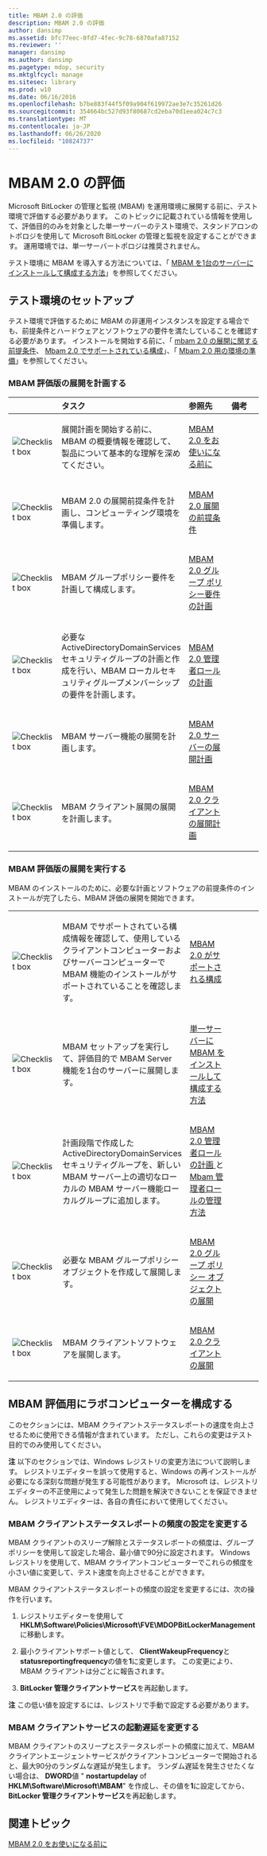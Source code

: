 ```yaml
---
title: MBAM 2.0 の評価
description: MBAM 2.0 の評価
author: dansimp
ms.assetid: bfc77eec-0fd7-4fec-9c78-6870afa87152
ms.reviewer: ''
manager: dansimp
ms.author: dansimp
ms.pagetype: mdop, security
ms.mktglfcycl: manage
ms.sitesec: library
ms.prod: w10
ms.date: 06/16/2016
ms.openlocfilehash: b7be883f44f5f09a904f619972ae3e7c35261d26
ms.sourcegitcommit: 354664bc527d93f80687cd2eba70d1eea024c7c3
ms.translationtype: MT
ms.contentlocale: ja-JP
ms.lasthandoff: 06/26/2020
ms.locfileid: "10824737"
---
```

# MBAM 2.0 の評価


Microsoft BitLocker の管理と監視 (MBAM) を運用環境に展開する前に、テスト環境で評価する必要があります。 このトピックに記載されている情報を使用して、評価目的のみを対象とした単一サーバーのテスト環境で、スタンドアロンのトポロジを使用して Microsoft BitLocker の管理と監視を設定することができます。 運用環境では、単一サーバートポロジは推奨されません。

テスト環境に MBAM を導入する方法については、「 [MBAM を1台のサーバーにインストールして構成する方法](how-to-install-and-configure-mbam-on-a-single-server-mbam-2.md)」を参照してください。

## テスト環境のセットアップ


テスト環境で評価するために MBAM の非運用インスタンスを設定する場合でも、前提条件とハードウェアとソフトウェアの要件を満たしていることを確認する必要があります。 インストールを開始する前に、「 [mbam 2.0 の展開に関する前提条件](mbam-20-deployment-prerequisites-mbam-2.md)、 [Mbam 2.0 でサポートされている構成](mbam-20-supported-configurations-mbam-2.md)」、「 [Mbam 2.0 用の環境の準備](preparing-your-environment-for-mbam-20-mbam-2.md)」を参照してください。

### MBAM 評価版の展開を計画する

<table>
<colgroup>
<col width="25%" />
<col width="25%" />
<col width="25%" />
<col width="25%" />
</colgroup>
<thead>
<tr class="header">
<th align="left"></th>
<th align="left">タスク</th>
<th align="left">参照先</th>
<th align="left">備考</th>
</tr>
</thead>
<tbody>
<tr class="odd">
<td align="left"><img src="images/checklistbox.gif" alt="Checklist box" /></td>
<td align="left"><p>展開計画を開始する前に、MBAM の概要情報を確認して、製品について基本的な理解を深めてください。</p></td>
<td align="left"><p><a href="getting-started-with-mbam-20-mbam-2.md" data-raw-source="[Getting Started with MBAM 2.0](getting-started-with-mbam-20-mbam-2.md)">MBAM 2.0 をお使いになる前に</a></p></td>
<td align="left"><p></p></td>
</tr>
<tr class="even">
<td align="left"><img src="images/checklistbox.gif" alt="Checklist box" /></td>
<td align="left"><p>MBAM 2.0 の展開前提条件を計画し、コンピューティング環境を準備します。</p></td>
<td align="left"><p><a href="mbam-20-deployment-prerequisites-mbam-2.md" data-raw-source="[MBAM 2.0 Deployment Prerequisites](mbam-20-deployment-prerequisites-mbam-2.md)">MBAM 2.0 展開の前提条件</a></p></td>
<td align="left"><p></p></td>
</tr>
<tr class="odd">
<td align="left"><img src="images/checklistbox.gif" alt="Checklist box" /></td>
<td align="left"><p>MBAM グループポリシー要件を計画して構成します。</p></td>
<td align="left"><p><a href="planning-for-mbam-20-group-policy-requirements-mbam-2.md" data-raw-source="[Planning for MBAM 2.0 Group Policy Requirements](planning-for-mbam-20-group-policy-requirements-mbam-2.md)">MBAM 2.0 グループ ポリシー要件の計画</a></p></td>
<td align="left"><p></p></td>
</tr>
<tr class="even">
<td align="left"><img src="images/checklistbox.gif" alt="Checklist box" /></td>
<td align="left"><p>必要な ActiveDirectoryDomainServices セキュリティグループの計画と作成を行い、MBAM ローカルセキュリティグループメンバーシップの要件を計画します。</p></td>
<td align="left"><p><a href="planning-for-mbam-20-administrator-roles-mbam-2.md" data-raw-source="[Planning for MBAM 2.0 Administrator Roles](planning-for-mbam-20-administrator-roles-mbam-2.md)">MBAM 2.0 管理者ロールの計画</a></p></td>
<td align="left"><p></p></td>
</tr>
<tr class="odd">
<td align="left"><img src="images/checklistbox.gif" alt="Checklist box" /></td>
<td align="left"><p>MBAM サーバー機能の展開を計画します。</p></td>
<td align="left"><p><a href="planning-for-mbam-20-server-deployment-mbam-2.md" data-raw-source="[Planning for MBAM 2.0 Server Deployment](planning-for-mbam-20-server-deployment-mbam-2.md)">MBAM 2.0 サーバーの展開計画</a></p></td>
<td align="left"><p></p></td>
</tr>
<tr class="even">
<td align="left"><img src="images/checklistbox.gif" alt="Checklist box" /></td>
<td align="left"><p>MBAM クライアント展開の展開を計画します。</p></td>
<td align="left"><p><a href="planning-for-mbam-20-client-deployment-mbam-2.md" data-raw-source="[Planning for MBAM 2.0 Client Deployment](planning-for-mbam-20-client-deployment-mbam-2.md)">MBAM 2.0 クライアントの展開計画</a></p></td>
<td align="left"><p></p></td>
</tr>
</tbody>
</table>

 

### MBAM 評価版の展開を実行する

MBAM のインストールのために、必要な計画とソフトウェアの前提条件のインストールが完了したら、MBAM 評価の展開を開始できます。

<table>
<colgroup>
<col width="25%" />
<col width="25%" />
<col width="25%" />
<col width="25%" />
</colgroup>
<tbody>
<tr class="odd">
<td align="left"><img src="images/checklistbox.gif" alt="Checklist box" /></td>
<td align="left"><p>MBAM でサポートされている構成情報を確認して、使用しているクライアントコンピューターおよびサーバーコンピューターで MBAM 機能のインストールがサポートされていることを確認します。</p></td>
<td align="left"><p><a href="mbam-20-supported-configurations-mbam-2.md" data-raw-source="[MBAM 2.0 Supported Configurations](mbam-20-supported-configurations-mbam-2.md)">MBAM 2.0 がサポートされる構成</a></p></td>
<td align="left"><p></p></td>
</tr>
<tr class="even">
<td align="left"><img src="images/checklistbox.gif" alt="Checklist box" /></td>
<td align="left"><p>MBAM セットアップを実行して、評価目的で MBAM Server 機能を1台のサーバーに展開します。</p></td>
<td align="left"><p><a href="how-to-install-and-configure-mbam-on-a-single-server-mbam-2.md" data-raw-source="[How to Install and Configure MBAM on a Single Server](how-to-install-and-configure-mbam-on-a-single-server-mbam-2.md)">単一サーバーに MBAM をインストールして構成する方法</a></p></td>
<td align="left"><p></p></td>
</tr>
<tr class="odd">
<td align="left"><img src="images/checklistbox.gif" alt="Checklist box" /></td>
<td align="left"><p>計画段階で作成した ActiveDirectoryDomainServices セキュリティグループを、新しい MBAM サーバー上の適切なローカルの MBAM サーバー機能ローカルグループに追加します。</p></td>
<td align="left"><p><a href="planning-for-mbam-20-administrator-roles-mbam-2.md" data-raw-source="[Planning for MBAM 2.0 Administrator Roles](planning-for-mbam-20-administrator-roles-mbam-2.md)">MBAM 2.0 管理者ロールの計画 </a> と <a href="how-to-manage-mbam-administrator-roles-mbam-2.md" data-raw-source="[How to Manage MBAM Administrator Roles](how-to-manage-mbam-administrator-roles-mbam-2.md)"> Mbam 管理者ロールの管理方法</a></p></td>
<td align="left"><p></p></td>
</tr>
<tr class="even">
<td align="left"><img src="images/checklistbox.gif" alt="Checklist box" /></td>
<td align="left"><p>必要な MBAM グループポリシーオブジェクトを作成して展開します。</p></td>
<td align="left"><p><a href="deploying-mbam-20-group-policy-objects-mbam-2.md" data-raw-source="[Deploying MBAM 2.0 Group Policy Objects](deploying-mbam-20-group-policy-objects-mbam-2.md)">MBAM 2.0 グループ ポリシー オブジェクトの展開</a></p></td>
<td align="left"><p></p></td>
</tr>
<tr class="odd">
<td align="left"><img src="images/checklistbox.gif" alt="Checklist box" /></td>
<td align="left"><p>MBAM クライアントソフトウェアを展開します。</p></td>
<td align="left"><p><a href="deploying-the-mbam-20-client-mbam-2.md" data-raw-source="[Deploying the MBAM 2.0 Client](deploying-the-mbam-20-client-mbam-2.md)">MBAM 2.0 クライアントの展開</a></p></td>
<td align="left"><p></p></td>
</tr>
</tbody>
</table>

 

## MBAM 評価用にラボコンピューターを構成する


このセクションには、MBAM クライアントステータスレポートの速度を向上させるために使用できる情報が含まれています。 ただし、これらの変更はテスト目的でのみ使用してください。

**注** 以下のセクションでは、Windows レジストリの変更方法について説明します。 レジストリエディターを誤って使用すると、Windows の再インストールが必要になる深刻な問題が発生する可能性があります。 Microsoft は、レジストリエディターの不正使用によって発生した問題を解決できないことを保証できません。 レジストリエディターは、各自の責任において使用してください。

 

### MBAM クライアントステータスレポートの頻度の設定を変更する

MBAM クライアントのスリープ解除とステータスレポートの頻度は、グループポリシーを使用して設定した場合、最小値で90分に設定されます。 Windows レジストリを使用して、MBAM クライアントコンピューターでこれらの頻度を小さい値に変更して、テスト速度を向上させることができます。

MBAM クライアントステータスレポートの頻度の設定を変更するには、次の操作を行います。

1.  レジストリエディターを使用して**HKLM\\Software\\Policies\\Microsoft\\FVE\\MDOPBitLockerManagement**に移動します。

2.  最小クライアントサポート値として、 **ClientWakeupFrequency**と**statusreportingfrequency**の値を**1**に変更します。 この変更により、MBAM クライアントは分ごとに報告されます。

3.  **BitLocker 管理クライアントサービス**を再起動します。

**注** この低い値を設定するには、レジストリで手動で設定する必要があります。

 

### MBAM クライアントサービスの起動遅延を変更する

MBAM クライアントのスリープとステータスレポートの頻度に加えて、MBAM クライアントエージェントサービスがクライアントコンピューターで開始されると、最大90分のランダムな遅延が発生します。 ランダム遅延を発生させたくない場合は、 **DWORD**値 " **nostartupdelay** of **HKLM\\Software\\Microsoft\\MBAM**" を作成し、その値を**1**に設定してから、 **BitLocker 管理クライアントサービス**を再起動します。

## 関連トピック


[MBAM 2.0 をお使いになる前に](getting-started-with-mbam-20-mbam-2.md)

 

 





